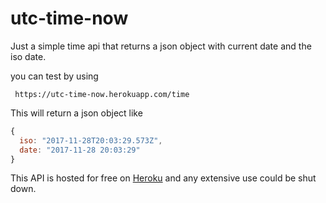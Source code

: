 # utc-time-now

Just a simple time api that returns a json object with current date and the iso date.

you can test by using

```text
 https://utc-time-now.herokuapp.com/time
```

This will return a json object like

```javascript
{
  iso: "2017-11-28T20:03:29.573Z",
  date: "2017-11-28 20:03:29"
}
```

This API is hosted for free on [Heroku](https://heroku.com) and any extensive use could be shut down.
